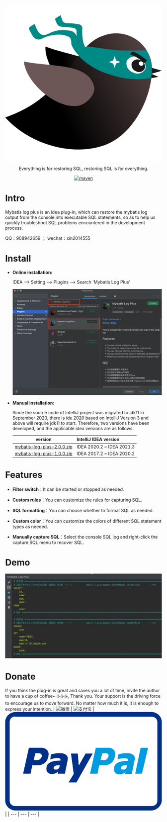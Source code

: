 <p align="center">
  <a href="https://github.com/pg-liudong/mybatis-log-plus-usage">
   <img alt="Mybatis-Plus-Logo" src="https://raw.githubusercontent.com/pg-liudong/pic-bed/main/bird-280.svg">
  </a>
</p>

<p align="center">
  Everything is for restoring SQL, restoring SQL is for everything.
</p>

<p align="center">
  <a href="https://github.com/pg-liudong/mybatis-log-plus-usage">
    <img alt="maven" src="https://img.shields.io/badge/version-2.0.0-0A7DBA">
  </a>
</p>

# Intro


Mybatis log plus is an idea plug-in, which can restore the mybatis log output from the console into executable SQL statements, so as to help us quickly troubleshoot SQL problems encountered in the development process.

QQ：908942659 ； wechat：xin2014555

# Install

- **Online installation:**

    IDEA --> Setting --> Plugins --> Search 'Mybatis Log Plus'
    
    <a href="https://github.com/pg-liudong/mybatis-log-plus-usage">
        <img alt="Mybatis-Log-Plus-Search" src="https://raw.githubusercontent.com/pg-liudong/pic-bed/main/202201212305520.png">
    </a>

- **Manual installation:**

    Since the source code of IntelliJ project was migrated to jdk11 in September 2020, there is ide 2020 based on IntelliJ Version 3 and above will require jdk11 to start.           Therefore, two versions have been developed, and the applicable idea versions are as follows:

    |version              |IntelliJ IDEA version|
    |:--------------------------:|:--------------------------------|
    | [mybatis-log-plus-2.0.0.zip](https://github.com/pg-liudong/mybatis-log-plus-usage/raw/main/mybatis-log-plus-2.0.0.zip)|IDEA 2020.2 ~ IDEA 2021.3|
    | [mybatis-log-plus-1.0.0.zip](https://github.com/pg-liudong/mybatis-log-plus-usage/raw/main/mybatis-log-plus-1.0.0.zip)| IDEA 2017.2 ~ IDEA 2020.2|
  
# Features


- **Filter switch**：It can be started or stopped as needed.

- **Custom rules**：You can customize the rules for capturing SQL.

- **SQL formatting**：You can choose whether to format SQL as needed.

- **Custom color**：You can customize the colors of different SQL statement types as needed.

- **Manually capture SQL**：Select the console SQL log and right-click the capture SQL menu to recover SQL.

# Demo

<a href="https://github.com/pg-liudong/mybatis-log-plus-usage">
   <img alt="Mybatis-Log-Plus-Logo" src="https://raw.githubusercontent.com/pg-liudong/pic-bed/main/202201142233788.jpg">
</a>

# Donate

If you think the plug-in is great and saves you a lot of time, invite the author to have a cup of coffee~ ☕☕☕, Thank you. Your support is the driving force to encourage us to move forward. No matter how much it is, it is enough to express your intention.
| ![微信](https://gitee.com/pg-liudong/pic-bed/raw/master/wechat.jpg) | ![支付宝](https://gitee.com/pg-liudong/pic-bed/raw/master/AliPay.jpg) |[![Paypal](https://raw.githubusercontent.com/pg-liudong/pic-bed/main/202202101456821.png)](https://paypal.me/3228389063) |
| --- | --- | --- |

